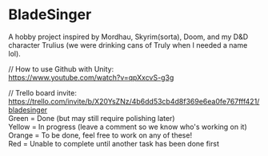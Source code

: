 # BladeSinger
 
A hobby project inspired by Mordhau, Skyrim(sorta), Doom, and my D&D character Trulius (we were drinking cans of Truly when I needed a name lol).

// How to use Github with Unity:    
https://www.youtube.com/watch?v=qpXxcvS-g3g

// Trello board invite:  
https://trello.com/invite/b/X20YsZNz/4b6dd53cb4d8f369e6ea0fe767fff421/bladesinger  
 Green = Done (but may still require polishing later)  
 Yellow = In progress (leave a comment so we know who's working on it)  
 Orange = To be done, feel free to work on any of these!  
 Red = Unable to complete until another task has been done first  
